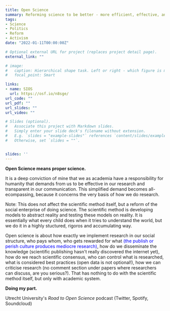 ```yaml
---
title: Open Science
summary: Reforming science to be better - more efficient, effective, and transparent. It is high time.
tags:
- Science
- Politics
- Reform
- Activism
date: "2022-01-11T00:00:00Z"

# Optional external URL for project (replaces project detail page).
external_link: ""

# image:
#   caption: Hierarchical shape task. Left or right - which figure is more similar to the top? 
#   focal_point: Smart

links:
- name: SIOS
  url: https://osf.io/n8sge/
url_code: ""
url_pdf: ""
url_slides: ""
url_video: ""

# Slides (optional).
#   Associate this project with Markdown slides.
#   Simply enter your slide deck's filename without extension.
#   E.g. `slides = "example-slides"` references `content/slides/example-slides.md`.
#   Otherwise, set `slides = ""`.


slides: ''
---
```

**Open Science means proper science.**

It is a deep conviction of mine that we as academia have a responsibility for humanity that demands from us to be effective in our research and transparent in our communication. This simplified demand becomes all-ecompassing, because it concerns the very basis of how we do research.

Note: This does not affect the scientific method itself, but a reform of the social enterprise of doing science. The scientific method is developing models to abstract reality and testing these models on reality. It is essentially what every child does when it tries to understand the world, but we do it in a highly stuctured, rigoros and accumulating way.

Open science is about how exactly we implement research in our social structure, who pays whom, who gets rewarded for what <font color="blue">(the publish or perish culture produces mediocre research)</font>, how do we disseminate the knowledge (scientific publishing hasn't really discovered the internet yet), how do we reach scientific consensus, who can control what is researched, what is considered best practices (open data is not optional!), how we can criticise research (no comment section under papers where researchers can discuss, are you serious?). That has nothing to do with the scientific method itself, but only with academic system.

**Doing my part.**

Utrecht University's *Road to Open Science* podcast (Twitter, Spotify, Soundcloud)